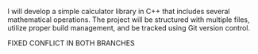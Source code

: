 I will develop a simple calculator library in C++ that includes several mathematical operations. The project will be structured with multiple files, utilize proper build management, and be tracked using Git version control.


FIXED CONFLICT IN BOTH BRANCHES
